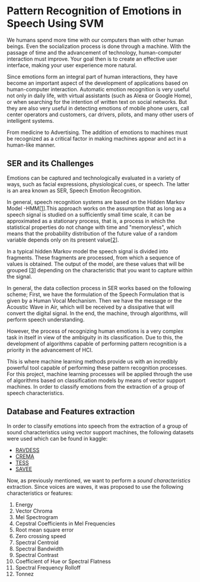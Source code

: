 # Pattern Recognition of Emotions in Speech Using SVM

We humans spend more time with our computers than with other human beings. Even the socialization process is done through a machine. With the passage of time and the advancement of technology, human-computer interaction must improve. Your goal then is to create an effective user interface, making your user experience more natural.

Since emotions form an integral part of human interactions, they have become an important aspect of the development of applications based on human-computer interaction.
Automatic emotion recognition is very useful not only in daily life, with virtual assistants (such as Alexa or Google Home), or when searching for the intention of written text on social networks. But they are also very useful in detecting emotions of mobile phone users, call center operators and customers, car drivers, pilots, and many other users of intelligent systems.

From medicine to Advertising. The addition of emotions to machines must be recognized as a critical factor in making machines appear and act in a human-like manner.

## SER and its Challenges
Emotions can be captured and technologically evaluated in a variety of ways, such as facial expressions, physiological cues, or speech. The latter is an area known as SER, Speech Emotion Recognition.

In general, speech recognition systems are based on the Hidden Markov Model -HMM[[1]( https://cs.brown.edu/research/ai/dynamics/tutorial/Documents/References.html#RabinerandJuangASSP-86/)].This approach works on the assumption that as long as a speech signal is studied on a sufficiently small time scale, it can be approximated as a stationary process, that is, a process in which the statistical properties do not change with time and "memoryless", which means that the probability distribution of the future value of a random variable depends only on its present value[[2]( https://cs.brown.edu/research/ai/dynamics/tutorial/Documents/References.html#RabinerandJuangASSP-86/)].

In a typical hidden Markov model the speech signal is divided into fragments. These fragments are processed, from which a sequence of values is obtained. The output of the model, are these values that will be grouped [[3]( https://cs.brown.edu/research/ai/dynamics/tutorial/Documents/References.html#RabinerandJuangASSP-86/)] depending on the characteristic that you want to capture within the signal.

In general, the data collection process in SER works based on the following scheme; First, we have the formulation of the Speech Formulation that is given by a Human Vocal Mechanism. Then we have the message or the Acoustic Wave in Air, which will be received by a dissipative that will convert the digital signal. In the end, the machine, through algorithms, will perform speech understanding.

However, the process of recognizing human emotions is a very complex task in itself in view of the ambiguity in its classification. Due to this, the development of algorithms capable of performing pattern recognition is a priority in the advancement of HCI.

This is where machine learning methods provide us with an incredibly powerful tool capable of performing these pattern recognition processes.
For this project, machine learning processes will be applied through the use of algorithms based on classification models by means of vector support machines. In order to classify emotions from the extraction of a group of speech characteristics.

## Database and Features extraction
In order to classify emotions into speech from the extraction of a group of sound characteristics using vector support machines, the following datasets were used which can be found in kaggle:

- [RAVDESS]( https://zenodo.org/record/1188976#.YZqg8p1BxPY/)
- [CREMA]( https://www.kaggle.com/code/shivamburnwal/speech-emotion-recognition/notebook/) 
- [TESS]( https://www.kaggle.com/code/shivamburnwal/speech-emotion-recognition/notebook/) 
- [SAVEE]( https://www.kaggle.com/code/shivamburnwal/speech-emotion-recognition/notebook/)

Now, as previously mentioned, we want to perform a *sound characteristics* extraction. Since voices are waves, it was proposed to use the following characteristics or features:

1. Energy
2. Vector Chroma
3. Mel Spectrogram 
4. Cepstral Coefficients in Mel Frequencies
5. Root mean square error
6. Zero crossing speed
7. Spectral Centroid
8. Spectral Bandwidth
9. Spectral Contrast
10. Coefficient of Hue or Spectral Flatness
11. Spectral Frequency Rolloff
12. Tonnez


